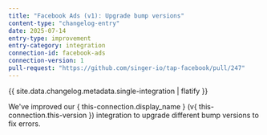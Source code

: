 ```yaml
---
title: "Facebook Ads (v1): Upgrade bump versions"
content-type: "changelog-entry"
date: 2025-07-14
entry-type: improvement
entry-category: integration
connection-id: facebook-ads
connection-version: 1
pull-request: "https://github.com/singer-io/tap-facebook/pull/247"
---
```

{{ site.data.changelog.metadata.single-integration | flatify }}

We've improved our { this-connection.display_name } (v{ this-connection.this-version }) integration to upgrade different bump versions to fix errors.